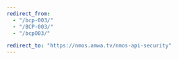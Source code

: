 ```yaml
---
redirect_from:
  - "/bcp-003/"
  - "/BCP-003/"
  - "/bcp003/"

redirect_to: "https://nmos.amwa.tv/nmos-api-security"
---
```

